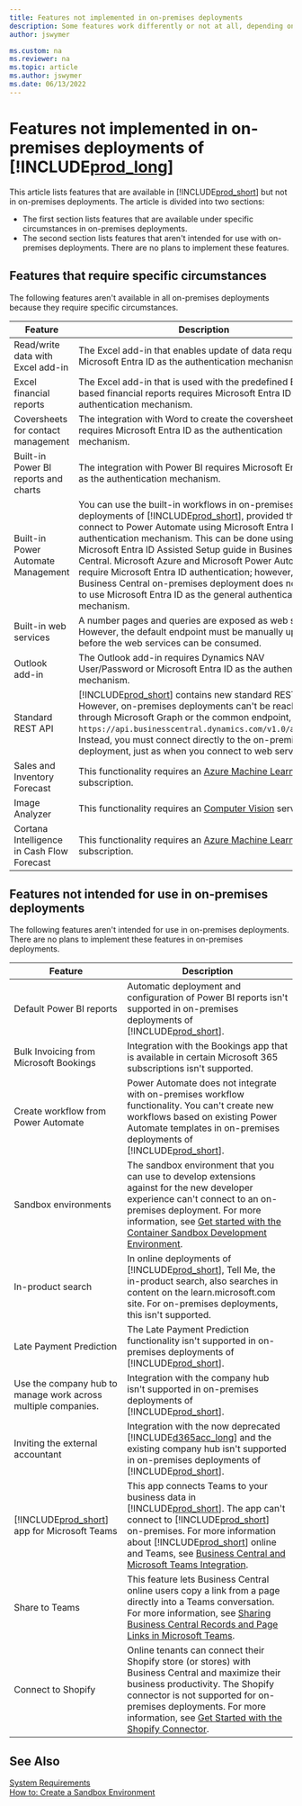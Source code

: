 ```yaml
---
title: Features not implemented in on-premises deployments
description: Some features work differently or not at all, depending on whether your Business Central solution is in the cloud or on-premises.
author: jswymer

ms.custom: na
ms.reviewer: na
ms.topic: article
ms.author: jswymer
ms.date: 06/13/2022
---
```

# Features not implemented in on-premises deployments of [!INCLUDE[prod_long](includes/prod_long.md)]

This article lists features that are available in [!INCLUDE[prod_short](includes/prod_short.md)] but not in on-premises deployments. The article is divided into two sections:

- The first section lists features that are available under specific circumstances in on-premises deployments.  
- The second section lists features that aren't intended for use with on-premises deployments. There are no plans to implement these features.  

## Features that require specific circumstances

The following features aren't available in all on-premises deployments because they require specific circumstances.  

|**Feature**  |**Description**  |
|---------|---------|
|Read/write data with Excel add-in  |The Excel add-in that enables update of data requires Microsoft Entra ID as the authentication mechanism.   |
|Excel financial reports | The Excel add-in that is used with the predefined Excel-based financial reports requires Microsoft Entra ID as the authentication mechanism.  |
|Coversheets for contact management |The integration with Word to create the coversheets requires Microsoft Entra ID as the authentication mechanism. |
|Built-in Power BI reports and charts |The integration with Power BI requires Microsoft Entra ID as the authentication mechanism. |
|Built-in Power Automate Management |You can use the built-in workflows in on-premises deployments of [!INCLUDE[prod_short](includes/prod_short.md)], provided that you connect to Power Automate using Microsoft Entra ID as the authentication mechanism. This can be done using the Microsoft Entra ID Assisted Setup guide in Business Central. Microsoft Azure and Microsoft Power Automate require Microsoft Entra ID authentication; however, your Business Central on-premises deployment does not have to use Microsoft Entra ID as the general authentication mechanism.|
|Built-in web services |A number pages and queries are exposed as web services. However, the default endpoint must be manually updated before the web services can be consumed. |
|Outlook add-in  |The Outlook add-in requires Dynamics NAV User/Password or Microsoft Entra ID as the authentication mechanism. |
|Standard REST API | [!INCLUDE[prod_short](includes/prod_short.md)] contains new standard REST APIs. However, on-premises deployments can't be reached through Microsoft Graph or the common endpoint, `https://api.businesscentral.dynamics.com/v1.0/api/beta`. Instead, you must connect directly to the on-premises deployment, just as when you connect to web services. |
|Sales and Inventory Forecast|This functionality requires an [Azure Machine Learning](/azure/machine-learning/) subscription.|
|Image Analyzer|This functionality requires an [Computer Vision](/azure/cognitive-services/computer-vision/) service.|
|Cortana Intelligence in Cash Flow Forecast|This functionality requires an [Azure Machine Learning](/azure/machine-learning/) subscription.|

## Features not intended for use in on-premises deployments

The following features aren't intended for use in on-premises deployments. There are no plans to implement these features in on-premises deployments.

|**Feature**  |**Description**  |
|---------|---------|
|Default Power BI reports |Automatic deployment and configuration of Power BI reports isn't supported in on-premises deployments of [!INCLUDE[prod_short](includes/prod_short.md)].  |
|Bulk Invoicing from Microsoft Bookings |Integration with the Bookings app that is available in certain Microsoft 365 subscriptions isn't supported.  |
|Create workflow from Power Automate |Power Automate does not integrate with on-premises workflow functionality. You can't create new workflows based on existing Power Automate templates in on-premises deployments of [!INCLUDE[prod_short](includes/prod_short.md)]. |
|Sandbox environments  |The sandbox environment that you can use to develop extensions against for the new developer experience can't connect to an on-premises deployment. For more information, see [Get started with the Container Sandbox Development Environment](developer/devenv-get-started-container-sandbox.md). |
|In-product search |In online deployments of [!INCLUDE[prod_short](includes/prod_short.md)], Tell Me, the in-product search, also searches in content on the learn.microsoft.com site. For on-premises deployments, this isn't supported.  |
|Late Payment Prediction|The Late Payment Prediction functionality isn't supported in on-premises deployments of [!INCLUDE[prod_short](includes/prod_short.md)].  |
|Use the company hub to manage work across multiple companies.|Integration with the company hub isn't supported in on-premises deployments of [!INCLUDE[prod_short](includes/prod_short.md)]. |
|Inviting the external accountant |Integration with the now deprecated [!INCLUDE[d365acc_long](includes/d365acc_long_md.md)] and the existing company hub isn't supported in on-premises deployments of [!INCLUDE[prod_short](includes/prod_short.md)].  |
|[!INCLUDE[prod_short](includes/prod_short.md)] app for Microsoft Teams|This app connects Teams to your business data in [!INCLUDE[prod_short](includes/prod_short.md)]. The app can't connect to [!INCLUDE[prod_short](includes/prod_short.md)] on-premises. For more information about [!INCLUDE[prod_short](includes/prod_short.md)] online and Teams, see [Business Central and Microsoft Teams Integration](/dynamics365/business-central/across-teams-overview).|
|Share to Teams|This feature lets Business Central online users copy a link from a page directly into a Teams conversation. For more information, see [Sharing Business Central Records and Page Links in Microsoft Teams](/dynamics365/business-central/across-working-with-teams). |
|Connect to Shopify|Online tenants can connect their Shopify store (or stores) with Business Central and maximize their business productivity. The Shopify connector is not supported for on-premises deployments. For more information, see [Get Started with the Shopify Connector](/dynamics365/business-central/shopify/get-started).|

## See Also

[System Requirements](deployment/system-requirement-business-central.md)  
[How to: Create a Sandbox Environment](/dynamics365/business-central/across-how-create-sandbox-environment?toc=/dynamics365/business-central/dev-itpro/toc.json)  
